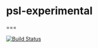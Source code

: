 # psl-experimental
===

[![Build Status](https://travis-ci.org/linqs/psl-experimental.svg?branch=master)](https://travis-ci.org/linqs/psl-experimental)
